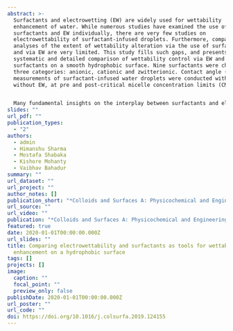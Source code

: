 ```yaml
---
abstract: >-
  Surfactants and electrowetting (EW) are widely used for wettability
  enhancement of water. While numerous studies have examined the use of
  surfactants and EW individually, there are very few studies on
  electrowettability of surfactant-infused droplets. Furthermore, comparative
  analyses of the extent of wettability alteration via the use of surfactants
  and via EW are very limited. This study fills such gaps, and presents a
  systematic and detailed comparison of wettability control via EW and
  surfactants on a smooth hydrophobic surface. Nine surfactants were chosen in
  three categories: anionic, cationic and zwitterionic. Contact angle (CA)
  measurements of surfactant-infused water droplets were conducted with and
  without EW, at pre and post-critical micelle concentration limits (CMC).


  Many fundamental insights on the interplay between surfactants and electric fields are uncovered. While surfactants enhance wettability till CMC limits, EW can enable additional CA reduction (in surfactant-infused droplets) of as much as 35°. Conversely, surfactants enhance (by as much as 27°) the EW-induced CA reduction of water-surfactant solutions, as compared to EW-induced CA reduction of water alone. Interestingly, the influence of EW in enabling CA reduction is weakened by the addition of surfactants at pre-CMC levels. In contrast, the influence of EW in enabling CA reduction is increased at higher surfactant concentrations. It is noted that the extent of wettability enhancement via EW is limited by contact angle saturation beyond a certain electric field. At post CMC levels, the saturation CAs resulting from EW are independent of surfactant concentration.
slides: ""
url_pdf: ""
publication_types:
  - "2"
authors:
  - admin
  - Himanshu Sharma
  - Mostafa Shabaka
  - Kishore Mohanty
  - Vaibhav Bahadur
summary: ""
url_dataset: ""
url_project: ""
author_notes: []
publication_short: "*Colloids and Surfaces A: Physicochemical and Engineering Aspects*"
url_source: ""
url_video: ""
publication: "*Colloids and Surfaces A: Physicochemical and Engineering Aspects*"
featured: true
date: 2020-01-01T00:00:00.000Z
url_slides: ""
title: Comparing electrowettability and surfactants as tools for wettability
  enhancement on a hydrophobic surface
tags: []
projects: []
image:
  caption: ""
  focal_point: ""
  preview_only: false
publishDate: 2020-01-01T00:00:00.000Z
url_poster: ""
url_code: ""
doi: https://doi.org/10.1016/j.colsurfa.2019.124155
---
```

